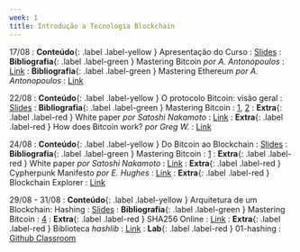 ```yaml
---
week: 1
title: Introdução a Tecnologia Blockchain
---
```


17/08
: **Conteúdo**{: .label .label-yellow } Apresentação do Curso
  : [Slides](https://github.com/danilocurvelo/imd0913-2023/raw/main/slides/00-presentation.pdf)
: **Bibliografia**{: .label .label-green } Mastering Bitcoin *por A. Antonopoulos*
  : [Link](https://github.com/bitcoinbook/bitcoinbook)
: **Bibliografia**{: .label .label-green } Mastering Ethereum *por A. Antonopoulos*
  : [Link](https://github.com/ethereumbook/ethereumbook)

22/08
: **Conteúdo**{: .label .label-yellow } O protocolo Bitcoin: visão geral
  : [Slides](https://github.com/danilocurvelo/imd0913-2023/raw/main/slides/01-bitcoin-overview.pdf)
: **Bibliografia**{: .label .label-green } Mastering Bitcoin
  : [1](https://github.com/bitcoinbook/bitcoinbook/blob/develop/ch01.asciidoc), [2](https://github.com/bitcoinbook/bitcoinbook/blob/develop/ch02.asciidoc)
: **Extra**{: .label .label-red } White paper *por Satoshi Nakamoto*
  : [Link](https://bitcoin.org/bitcoin.pdf)
: **Extra**{: .label .label-red } How does Bitcoin work? *por Greg W.*
  : [Link](https://learnmeabitcoin.com/)

24/08
: **Conteúdo**{: .label .label-yellow } Do Bitcoin ao Blockchain
  : [Slides](https://github.com/danilocurvelo/imd0913-2023/raw/main/slides/02-blockchain-history.pdf)
: **Bibliografia**{: .label .label-green } Mastering Bitcoin
  : [1](https://github.com/bitcoinbook/bitcoinbook/blob/develop/ch01.asciidoc)
: **Extra**{: .label .label-red } White paper *por Satoshi Nakamoto*
  : [Link](https://bitcoin.org/bitcoin.pdf)
: **Extra**{: .label .label-red } Cypherpunk Manifesto *por E. Hughes*
  : [Link](http://www.activism.net/cypherpunk/manifesto.html)
: **Extra**{: .label .label-red } Blockchain Explorer
  : [Link](https://www.blockchain.com/explorer)

29/08 - 31/08
: **Conteúdo**{: .label .label-yellow } Arquitetura de um Blockchain: Hashing
  : [Slides](https://github.com/danilocurvelo/imd0913-2023/raw/main/slides/03-blockchain-architecture-hashing.pdf)
: **Bibliografia**{: .label .label-green } Mastering Bitcoin
  : [4](https://github.com/bitcoinbook/bitcoinbook/blob/develop/ch04.asciidoc)
: **Extra**{: .label .label-red } SHA256 Online
  : [Link](https://andersbrownworth.com/blockchain/hash)
: **Extra**{: .label .label-red } Biblioteca *hashlib*
  : [Link](https://docs.python.org/3/library/hashlib.html)
: **Lab**{: .label .label-red } 01-hashing
  : [Github Classroom](#)
